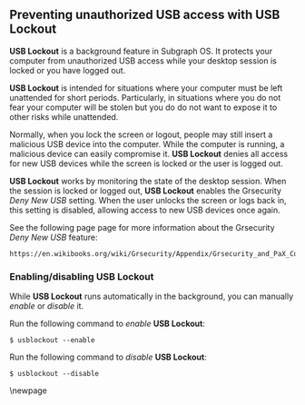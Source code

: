 ## Preventing unauthorized USB access with USB Lockout

**USB Lockout** is a background feature in Subgraph OS. It protects your 
computer from unauthorized USB access while your desktop session is locked or 
you have logged out.

**USB Lockout** is intended for situations where your computer must be left
unattended for short periods. Particularly, in situations where you do not fear
your computer will be stolen but you do do not want to expose it to other risks 
while unattended. 

Normally, when you lock the screen or logout, people may still insert a
malicious USB device into the computer. While the computer is running, a
malicious device can easily compromise it. **USB Lockout** denies all access for
new USB devices while the screen is locked or the user is logged out.

**USB Lockout** works by monitoring the state of the desktop session. When the
session is locked or logged out, **USB Lockout** enables the Grsecurity *Deny
New USB* setting. When the user unlocks the screen or logs back in, this setting
is disabled, allowing access to new USB devices once again.

See the following page page for more information about the Grsecurity *Deny New
USB* feature:

```
https://en.wikibooks.org/wiki/Grsecurity/Appendix/Grsecurity_and_PaX_Configuration_Options#Deny_new_USB_connections_after_toggle
```
### Enabling/disabling USB Lockout

While **USB Lockout** runs automatically in the background, you can manually
*enable* or *disable* it.

Run the following command to *enable* **USB Lockout**:
```{bash}
$ usblockout --enable
```

Run the following command to *disable* **USB Lockout**:
```{bash}
$ usblockout --disable
```

\newpage

